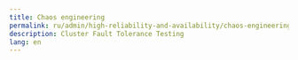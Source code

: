 ```yaml
---
title: Chaos engineering
permalink: ru/admin/high-reliability-and-availability/chaos-engineering.html
description: Cluster Fault Tolerance Testing
lang: en
---
```


